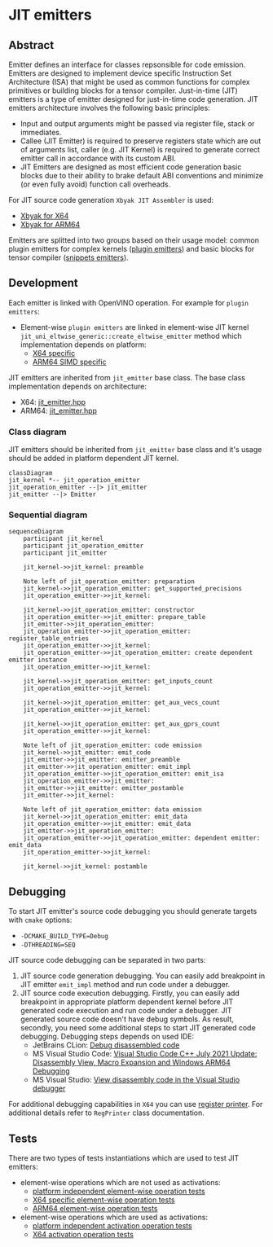 # JIT emitters

## Abstract

Emitter defines an interface for classes repsonsible for code emission. Emitters are designed to implement device specific Instruction Set Architecture (ISA) that might be used as common functions for complex primitives or building blocks for a tensor compiler.
Just-in-time (JIT) emitters is a type of emitter designed for just-in-time code generation. JIT emitters architecture involves the following basic principles:
 * Input and output arguments might be passed via register file, stack or immediates.
 * Callee (JIT Emitter) is required to preserve registers state which are out of arguments list, caller (e.g. JIT Kernel) is required to generate correct emitter call in accordance with its custom ABI.
 * JIT Emitters are designed as most efficient code generation basic blocks due to their ability to brake default ABI conventions and minimize (or even fully avoid) function call overheads.
 
For JIT source code generation `Xbyak JIT Assembler` is used:
 * [Xbyak for X64](https://github.com/herumi/xbyak)
 * [Xbyak for ARM64](https://github.com/fujitsu/xbyak_aarch64)

Emitters are splitted into two groups based on their usage model: common plugin emitters for complex kernels ([plugin emitters](https://github.com/openvinotoolkit/openvino/tree/master/src/plugins/intel_cpu/src/emitters/plugin)) and basic blocks for tensor compiler ([snippets emitters](https://github.com/openvinotoolkit/openvino/tree/master/src/plugins/intel_cpu/src/emitters/snippets)).

## Development

Each emitter is linked with OpenVINO operation. For example for `plugin emitters`:
 * Element-wise `plugin emitters` are linked in element-wise JIT kernel `jit_uni_eltwise_generic::create_eltwise_emitter` method which implementation depends on platform:
   * [X64 specific](https://github.com/openvinotoolkit/openvino/blob/master/src/plugins/intel_cpu/src/nodes/eltwise.cpp)
   * [ARM64 SIMD specific](https://github.com/openvinotoolkit/openvino/blob/master/src/plugins/intel_cpu/src/nodes/kernels/aarch64/jit_uni_eltwise_generic.cpp)

JIT emitters are inherited from `jit_emitter` base class. The base class implementation depends on architecture:
 * X64: [jit_emitter.hpp](https://github.com/openvinotoolkit/openvino/blob/master/src/plugins/intel_cpu/src/emitters/plugin/x64/jit_emitter.hpp)
 * ARM64: [jit_emitter.hpp](https://github.com/openvinotoolkit/openvino/blob/master/src/plugins/intel_cpu/src/emitters/plugin/aarch64/jit_emitter.hpp)

### Class diagram
JIT emitters should be inherited from `jit_emitter` base class and it's usage should be added in platform dependent JIT kernel.
```mermaid
classDiagram
jit_kernel *-- jit_operation_emitter
jit_operation_emitter --|> jit_emitter
jit_emitter --|> Emitter
```

### Sequential diagram

```mermaid
sequenceDiagram
    participant jit_kernel
    participant jit_operation_emitter
    participant jit_emitter
    
    jit_kernel->>jit_kernel: preamble

    Note left of jit_operation_emitter: preparation
    jit_kernel->>jit_operation_emitter: get_supported_precisions
    jit_operation_emitter->>jit_kernel: 

    jit_kernel->>jit_operation_emitter: constructor
    jit_operation_emitter->>jit_emitter: prepare_table
    jit_emitter->>jit_operation_emitter: 
    jit_operation_emitter->>jit_operation_emitter: register_table_entries
    jit_operation_emitter->>jit_kernel: 
    jit_operation_emitter->>jit_operation_emitter: create dependent emitter instance
    jit_operation_emitter->>jit_kernel: 

    jit_kernel->>jit_operation_emitter: get_inputs_count
    jit_operation_emitter->>jit_kernel: 

    jit_kernel->>jit_operation_emitter: get_aux_vecs_count
    jit_operation_emitter->>jit_kernel: 

    jit_kernel->>jit_operation_emitter: get_aux_gprs_count
    jit_operation_emitter->>jit_kernel: 

    Note left of jit_operation_emitter: code emission
    jit_kernel->>jit_emitter: emit_code
    jit_emitter->>jit_emitter: emitter_preamble
    jit_emitter->>jit_operation_emitter: emit_impl
    jit_operation_emitter->>jit_operation_emitter: emit_isa
    jit_operation_emitter->>jit_emitter: 
    jit_emitter->>jit_emitter: emitter_postamble
    jit_emitter->>jit_kernel: 

    Note left of jit_operation_emitter: data emission
    jit_kernel->>jit_operation_emitter: emit_data
    jit_operation_emitter->>jit_emitter: emit_data
    jit_emitter->>jit_operation_emitter: 
    jit_operation_emitter->>jit_operation_emitter: dependent emitter: emit_data 
    jit_operation_emitter->>jit_kernel: 
    
    jit_kernel->>jit_kernel: postamble
```

## Debugging

To start JIT emitter's source code debugging you should generate targets with `cmake` options:
   * `-DCMAKE_BUILD_TYPE=Debug`
   * `-DTHREADING=SEQ`

JIT source code debugging can be separated in two parts:
 1. JIT source code generation debugging. You can easily add breakpoint in JIT emitter `emit_impl` method and run code under a debugger.
 2. JIT source code execution debugging. Firstly, you can easily add breakpoint in appropriate platform dependent kernel before JIT generated code execution and run code under a debugger. JIT generated source code doesn't have debug symbols. As result, secondly, you need some additional steps to start JIT generated code debugging. Debugging steps depends on used IDE:
     * JetBrains CLion: [Debug disassembled code](https://www.jetbrains.com/help/clion/disassembly-view.html)
     * MS Visual Studio Code: [Visual Studio Code C++ July 2021 Update: Disassembly View, Macro Expansion and Windows ARM64 Debugging](https://devblogs.microsoft.com/cppblog/visual-studio-code-c-july-2021-update-disassembly-view-macro-expansion-and-windows-arm64-debugging/)
     * MS Visual Studio: [View disassembly code in the Visual Studio debugger](https://learn.microsoft.com/en-us/visualstudio/debugger/how-to-use-the-disassembly-window?view=vs-2022)


For additional debugging capabilities in `X64` you can use [register printer](https://github.com/openvinotoolkit/openvino/blob/master/src/plugins/intel_cpu/src/emitters/plugin/x64/utils.hpp). For additional details refer to `RegPrinter` class documentation.

## Tests

There are two types of tests instantiations which are used to test JIT emitters:
 * element-wise operations which are not used as activations: 
     * [platform independent element-wise operation tests](https://github.com/openvinotoolkit/openvino/blob/master/src/plugins/intel_cpu/tests/functional/custom/single_layer_tests/instances/common/eltwise.cpp)
     * [X64 specific element-wise operation tests](https://github.com/openvinotoolkit/openvino/blob/master/src/plugins/intel_cpu/tests/functional/custom/single_layer_tests/instances/x64/eltwise.cpp)
     * [ARM64 element-wise operation tests](https://github.com/openvinotoolkit/openvino/blob/master/src/plugins/intel_cpu/tests/functional/custom/single_layer_tests/instances/arm/eltwise.cpp)
 * element-wise operations which are used as activations: 
     * [platform independent activation operation tests](https://github.com/openvinotoolkit/openvino/blob/master/src/plugins/intel_cpu/tests/functional/custom/single_layer_tests/instances/common/activation.cpp)
     * [X64 activation operation tests](https://github.com/openvinotoolkit/openvino/blob/master/src/plugins/intel_cpu/tests/functional/custom/single_layer_tests/instances/x64/activation.cpp)
